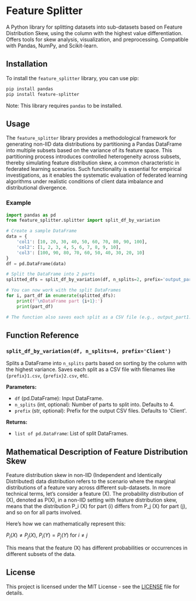 # Feature Splitter

A Python library for splitting datasets into sub-datasets based on Feature Distribution Skew, using the column with the highest value differentiation. Offers tools for skew analysis, visualization, and preprocessing. Compatible with Pandas, NumPy, and Scikit-learn.

## Installation

To install the `feature_splitter` library, you can use pip:

```bash
pip install pandas
pip install feature-splitter
```

Note: This library requires `pandas` to be installed.

## Usage

The `feature_splitter` library provides a methodological framework for generating non-IID data distributions by partitioning a Pandas DataFrame into multiple subsets based on the variance of its feature space. This partitioning process introduces controlled heterogeneity across subsets, thereby simulating feature distribution skew, a common characteristic in federated learning scenarios. Such functionality is essential for empirical investigations, as it enables the systematic evaluation of federated learning algorithms under realistic conditions of client data imbalance and distributional divergence.

### Example

```python
import pandas as pd
from feature_splitter.splitter import split_df_by_variation

# Create a sample DataFrame
data = {
    'col1': [10, 20, 30, 40, 50, 60, 70, 80, 90, 100],
    'col2': [1, 2, 3, 4, 5, 6, 7, 8, 9, 10],
    'col3': [100, 90, 80, 70, 60, 50, 40, 30, 20, 10]
}
df = pd.DataFrame(data)

# Split the DataFrame into 2 parts
splitted_dfs = split_df_by_variation(df, n_splits=2, prefix='output_part')

# You can now work with the split DataFrames
for i, part_df in enumerate(splitted_dfs):
    print(f'\nDataFrame part {i+1}:')
    print(part_df)

# The function also saves each split as a CSV file (e.g., output_part1.csv, output_part2.csv)
```

## Function Reference

### `split_df_by_variation(df, n_splits=4, prefix='Client')`

Splits a DataFrame into `n_splits` parts based on sorting by the column with the highest variance. Saves each split as a CSV file with filenames like `{prefix}1.csv`, `{prefix}2.csv`, etc.

**Parameters:**

- `df` (pd.DataFrame): Input DataFrame.
- `n_splits` (int, optional): Number of parts to split into. Defaults to 4.
- `prefix` (str, optional): Prefix for the output CSV files. Defaults to 'Client'.

**Returns:**

- `list of pd.DataFrame`: List of split DataFrames.

## Mathematical Description of Feature Distribution Skew

Feature distribution skew in non-IID (Independent and Identically Distributed) data distribution refers to the scenario where the marginal distributions of a feature vary across different sub-datasets. In more technical terms, let’s consider a feature (X). The probability distribution of (X), denoted as P(X), in a non-IID setting with feature distribution skew, means that the distribution Ρ_i (X) for part (i) differs from Ρ_j (X) for part (j), and so on for all parts involved.

Here’s how we can mathematically represent this:

$P_i (X) \neq P_j (X)$, $P_i (Y) = P_j (Y)$ for $i \neq j$

This means that the feature (X) has different probabilities or occurrences in different subsets of the data.

## License



This project is licensed under the MIT License - see the [LICENSE](LICENSE) file for details.

